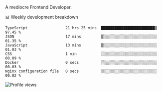 A mediocre Frontend Developer.

📊 Weekly development breakdown
<!--START_SECTION:waka-->

```text
TypeScript                 21 hrs 25 mins  ████████████████████████▒   97.45 %
JSON                       17 mins         ▒░░░░░░░░░░░░░░░░░░░░░░░░   01.35 %
JavaScript                 13 mins         ▒░░░░░░░░░░░░░░░░░░░░░░░░   01.03 %
CSS                        1 min           ░░░░░░░░░░░░░░░░░░░░░░░░░   00.09 %
Docker                     0 secs          ░░░░░░░░░░░░░░░░░░░░░░░░░   00.03 %
Nginx configuration file   0 secs          ░░░░░░░░░░░░░░░░░░░░░░░░░   00.02 %
```

<!--END_SECTION:waka-->

<img src="https://gpvc.arturio.dev/iqbalfasri" alt="Profile views"/>
